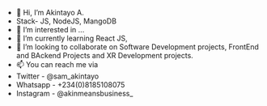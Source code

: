 - 👋 Hi, I’m Akintayo A.
- Stack- JS, NodeJS, MangoDB
- 👀 I’m interested in ...
- 🌱 I’m currently learning React JS,
- 💞️ I’m looking to collaborate on Software Development projects, FrontEnd and BAckend Projects and XR Development projects.
- 📫 You can reach me via 
- Twitter - @sam_akintayo
- Whatsapp - +234(0)8185108075
- Instagram - @akinmeansbusiness_

<!---
samakintayo/samakintayo is a ✨ special ✨ repository because its `README.md` (this file) appears on your GitHub profile.
You can click the Preview link to take a look at your changes.
--->
